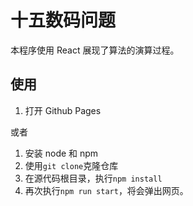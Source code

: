 # 十五数码问题

本程序使用 React 展现了算法的演算过程。

## 使用

1. 打开 Github Pages

或者

1. 安装 node 和 npm
2. 使用`git clone`克隆仓库
3. 在源代码根目录，执行`npm install`
4. 再次执行`npm run start`，将会弹出网页。